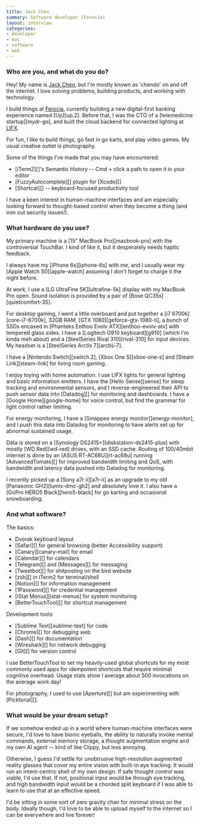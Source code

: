 ```yaml
---
title: Jack Chen
summary: Software developer (Ferocia)
layout: interview
categories:
- developer
- mac
- software
- web
---
```


### Who are you, and what do you do?

Hey! My name is [Jack Chen](https://chen.do/ "Jack's website."), but I'm mostly known as 'chendo' on and off the internet. I love solving problems, building products, and working with technology.

I build things at [Ferocia](https://www.ferocia.com.au/ "An financial software company."), currently building a new digital-first banking experience named [Up][up.2]. Before that, I was the CTO of a [telemedicine startup][mydr-go], and built the cloud backend for connected lighting at [LIFX](https://www.lifx.com.au/ "A connected lighting company.").

For fun, I like to build things, go fast in go karts, and play video games. My usual creative outlet is photography.

Some of the things I've made that you may have encountered:

- [iTerm2][]'s Semantic History -- Cmd + click a path to open it in your editor
- [FuzzyAutocomplete][] plugin for [Xcode][]
- [Shortcat][] -- keyboard-focused productivity tool

I have a keen interest in human-machine interfaces and am especially looking forward to thought-based control when they become a thing (and iron out security issues!).

### What hardware do you use?

My primary machine is a [15" MacBook Pro][macbook-pro] with the controversial TouchBar. I kind of like it, but it desperately needs haptic feedback.

I always have my [iPhone 6s][iphone-6s] with me, and I usually wear my [Apple Watch S0][apple-watch] assuming I don't forget to charge it the night before.

At work, I use a [LG UltraFine 5K][ultrafine-5k] display with my MacBook Pro open. Sound isolation is provided by a pair of [Bose QC35s][quietcomfort-35].

For desktop gaming, I went a little overboard and put together a [i7 6700k][core-i7-6700k], 32GB RAM, [GTX 1080][geforce-gtx-1080-ti], a bunch of SSDs encased in [Phanteks Enthoo Evolv ATX][enthoo-evolv-atx] with tempered glass sides. I have a [Logitech G910 keyboard][g910] (which I'm kinda meh about) and a [SteelSeries Rival 310][rival-310] for input devices. My headset is a [SteelSeries Arctis 7][arctis-7].

I have a [Nintendo Switch][switch.2], [Xbox One S][xbox-one-s] and [Steam Link][steam-link] for living room gaming.

I enjoy toying with home automation. I use LIFX lights for general lighting and basic information emitters. I have the [Hello Sense][sense] for sleep tracking and environmental sensors, and I reverse-engineered their API to push sensor data into [Datadog][] for monitoring and dashboards. I have a [Google Home][google-home] for voice control, but find the grammar for light control rather limiting.

For energy monitoring, I have a [Smappee energy monitor][energy-monitor], and I push this data into Datadog for monitoring to have alerts set up for abnormal sustained usage.

Data is stored on a [Synology DS2415+][diskstation-ds2415-plus] with mostly [WD Red][wd-red] drives, with an SSD cache. Routing of 100/40mbit internet is done by an [ASUS RT-AC68U][rt-ac68u] running [AdvancedTomato][] for improved bandwidth limiting and QoS, with bandwidth and latency data pushed into Datadog for monitoring.

I recently picked up a [Sony a7r ii][a7r-ii] as an upgrade to my old [Panasonic GH2][lumix-dmc-gh2] and absolutely love it. I also have a [GoPro HERO5 Black][hero5-black] for go karting and occasional snowboarding.

### And what software?

The basics:

- Dvorak keyboard layout
- [Safari][] for general browsing (better Accessibility support)
- [Canary][canary-mail] for email
- [Calendar][] for calendars
- [Telegram][] and [Messages][] for messaging
- [Tweetbot][] for shitposting on the bird website
- [zsh][] in iTerm2 for terminal/shell
- [Notion][] for information management
- [1Password][] for credential management
- [iStat Menus][istat-menus] for system monitoring
- [BetterTouchTool][] for shortcut management

Development tools:

- [Sublime Text][sublime-text] for code
- [Chrome][] for debugging web
- [Dash][] for documentation
- [Wireshark][] for network debugging
- [Git][] for version control

I use BetterTouchTool to set my heavily-used global shortcuts for my most commonly used apps for idempotent shortcuts that require minimal cognitive overhead. Usage stats show I average about 500 invocations on the average work day!

For photography, I used to use [Aperture][] but am experimenting with [Picktorial][].

### What would be your dream setup?

If we somehow ended up in a world where human-machine interfaces were secure, I'd love to have bionic eyeballs, the ability to naturally invoke mental commands, external memory storage, a thought augmentation engine and my own AI agent -- kind of like Clippy, but less annoying.

Otherwise, I guess I'd settle for unobtrusive high-resolution augmented reality glasses that cover my entire vision with built-in eye tracking. It would run an intent-centric shell of my own design. If safe thought control was viable, I'd use that. If not, positional input would be through eye tracking, and high bandwidth input would be a chorded split keyboard if I was able to learn to use that at an effective speed.

I'd be sitting in some sort of zero gravity chair for minimal stress on the body. Ideally though, I'd love to be able to upload myself to the internet so I can be everywhere and live forever!
